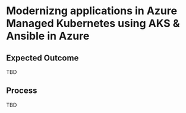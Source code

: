 # Modernizng applications in Azure<br>Managed Kubernetes using AKS & Ansible in Azure

## Expected Outcome

TBD

## Process

TBD

